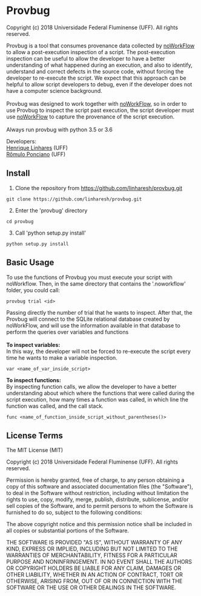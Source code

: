 Provbug
==========
Copyright (c) 2018 Universidade Federal Fluminense (UFF). All rights reserved.

Provbug is a tool that consumes provenance data collected by <a href="https://github.com/gems-uff/noworkflow">noWorkFlow</a> to allow a post-execution inspection of a script. The post-execution inspection can be useful to allow the developer to have a better understanding of what happened during an execution, and also to identify, understand and correct defects in the source code, without forcing the developer to re-execute the script. We expect that this approach can be helpful to allow script developers to debug, even if the developer does not have a computer science background.
<br><br>
Provbug was designed to work together with <a href="https://github.com/gems-uff/noworkflow">noWorkFlow</a>, so in order to use Provbug to inspect the script past execution, the script developer must use <a href="https://github.com/gems-uff/noworkflow">noWorkFlow</a> to capture the provenance of the script execution.
<br><br>
Always run provbug with python 3.5 or 3.6  

Developers:<br>
<a href="https://github.com/linharesh">Henrique Linhares</a> (UFF)<br>
<a href="https://github.com/rponciano">Rômulo Ponciano</a> (UFF)

Install
------------------

1) Clone the repository from https://github.com/linharesh/provbug.git
```
git clone https://github.com/linharesh/provbug.git
``` 

2) Enter the 'provbug' directory
```
cd provbug
``` 

3) Call 'python setup.py install' 
```
python setup.py install
``` 

Basic Usage
------------------

To use the functions of Provbug you must execute your script with noWorkflow. Then, in the same directory that contains  the '.noworkflow' folder, you could call:

```
provbug trial <id> 
``` 
Passing directly the number of trial that he wants to inspect. After that, the Provbug will connect to the SQLite relational database created by noWorkFlow, and will use the information available in that database to perform the queries over variables and functions
<br><br>
<b>To inspect variables:</b><br>
In this way, the developer will not be forced to re-execute the script every time he wants to make a variable inspection.
```
var <name_of_var_inside_script>
``` 

<b>To inspect functions:</b><br>
By inspecting function calls, we allow the developer to have a better understanding about which where the functions that were called during the script execution, how many times a function was called, in which line the function was called, and the call stack.
```
func <name_of_function_inside_script_without_parentheses()>
```

License Terms
-------------

The MIT License (MIT)

Copyright (c) 2018 Universidade Federal Fluminense (UFF). All rights reserved.

Permission is hereby granted, free of charge, to any person obtaining a copy of
this software and associated documentation files (the "Software"), to deal in
the Software without restriction, including without limitation the rights to
use, copy, modify, merge, publish, distribute, sublicense, and/or sell copies of
the Software, and to permit persons to whom the Software is furnished to do so,
subject to the following conditions:

The above copyright notice and this permission notice shall be included in all
copies or substantial portions of the Software.

THE SOFTWARE IS PROVIDED "AS IS", WITHOUT WARRANTY OF ANY KIND, EXPRESS OR
IMPLIED, INCLUDING BUT NOT LIMITED TO THE WARRANTIES OF MERCHANTABILITY, FITNESS
FOR A PARTICULAR PURPOSE AND NONINFRINGEMENT. IN NO EVENT SHALL THE AUTHORS OR
COPYRIGHT HOLDERS BE LIABLE FOR ANY CLAIM, DAMAGES OR OTHER LIABILITY, WHETHER
IN AN ACTION OF CONTRACT, TORT OR OTHERWISE, ARISING FROM, OUT OF OR IN
CONNECTION WITH THE SOFTWARE OR THE USE OR OTHER DEALINGS IN THE SOFTWARE.
